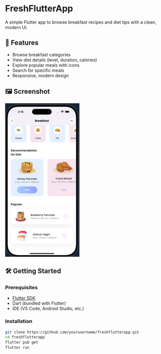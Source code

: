 # FreshFlutterApp

A simple Flutter app to browse breakfast recipes and diet tips with a clean, modern UI.

## 🚀 Features
- Browse breakfast categories
- View diet details (level, duration, calories)
- Explore popular meals with icons
- Search for specific meals
- Responsive, modern design

## 🖼️ Screenshot

<img src="assets/icons/screenshot.png" height="500" alt="App Screenshot">

## 🛠 Getting Started

### Prerequisites
- [Flutter SDK](https://flutter.dev/docs/get-started/install)
- Dart (bundled with Flutter)
- IDE (VS Code, Android Studio, etc.)

### Installation
```bash
git clone https://github.com/yourusername/freshflutterapp.git
cd freshflutterapp
flutter pub get
flutter run

